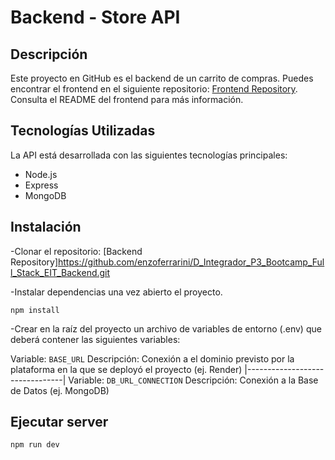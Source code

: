 # Backend - Store API

## Descripción
Este proyecto en GitHub es el backend de un carrito de compras.
Puedes encontrar el frontend en el siguiente repositorio: [Frontend Repository](https://github.com/enzoferrarini/D_Integrador_P3_Bootcamp_Full_Stack_EIT_Frontend.git). Consulta el README del frontend para más información.

## Tecnologías Utilizadas
La API está desarrollada con las siguientes tecnologías principales:
- Node.js
- Express
- MongoDB

## Instalación

-Clonar el repositorio:
[Backend Repository]https://github.com/enzoferrarini/D_Integrador_P3_Bootcamp_Full_Stack_EIT_Backend.git

-Instalar dependencias una vez abierto el proyecto.
```
npm install
```

-Crear en la raíz del proyecto un archivo de variables de entorno (.env) que deberá contener las siguientes variables:

Variable: `BASE_URL`
Descripción: Conexión a el dominio previsto por la plataforma en la que se deployó el proyecto (ej. Render)
|--------------------------------|
Variable: `DB_URL_CONNECTION`
Descripción: Conexión a la Base de Datos (ej. MongoDB)

## Ejecutar server

```
npm run dev
```